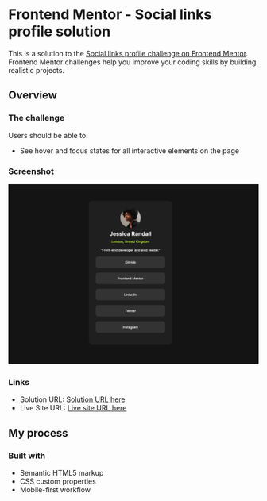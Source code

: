 # Frontend Mentor - Social links profile solution

This is a solution to the [Social links profile challenge on Frontend Mentor](https://www.frontendmentor.io/challenges/social-links-profile-UG32l9m6dQ). Frontend Mentor challenges help you improve your coding skills by building realistic projects.

## Overview

### The challenge

Users should be able to:

- See hover and focus states for all interactive elements on the page

### Screenshot

![Social links profile](./assets/images/screenshot.png)

### Links

- Solution URL: [Solution URL here](https://github.com/nmrtsnh/frontendmentor-projects/tree/main/social-links-profile-main)
- Live Site URL: [Live site URL here](https://nmrtsnh.github.io/frontendmentor-projects/social-links-profile-main/)

## My process

### Built with

- Semantic HTML5 markup
- CSS custom properties
- Mobile-first workflow
